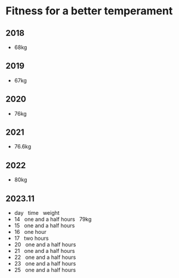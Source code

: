 # Fitness for a better temperament
## 2018
- 68kg
## 2019
- 67kg
## 2020
- 76kg
## 2021
- 76.6kg
## 2022
- 80kg
## 2023.11
- day &nbsp; time &nbsp; weight
- 14 &nbsp; one and a half hours &nbsp; 79kg
- 15 &nbsp; one and a half hours
- 16 &nbsp; one hour
- 17 &nbsp; two hours
- 20 &nbsp; one and a half hours
- 21 &nbsp; one and a half hours
- 22 &nbsp; one and a half hours
- 23 &nbsp; one and a half hours
- 25 &nbsp; one and a half hours



